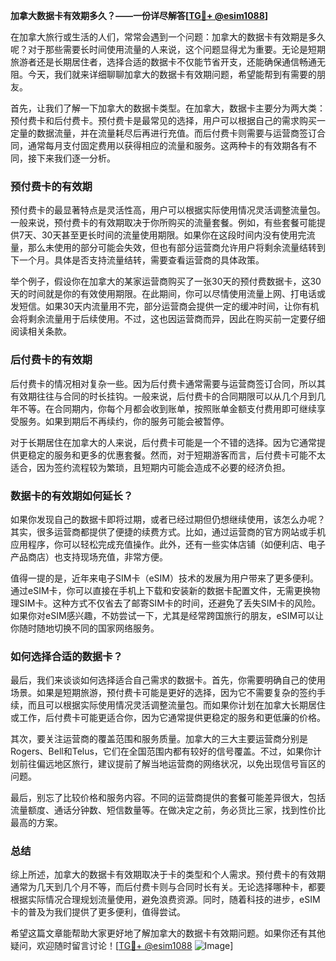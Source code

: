 **加拿大数据卡有效期多久？——一份详尽解答[[TG💪+ @esim1088](https://t.me/s/esim1088)]**

在加拿大旅行或生活的人们，常常会遇到一个问题：加拿大的数据卡有效期是多久呢？对于那些需要长时间使用流量的人来说，这个问题显得尤为重要。无论是短期旅游者还是长期居住者，选择合适的数据卡不仅能节省开支，还能确保通信畅通无阻。今天，我们就来详细聊聊加拿大的数据卡有效期问题，希望能帮到有需要的朋友。

首先，让我们了解一下加拿大的数据卡类型。在加拿大，数据卡主要分为两大类：预付费卡和后付费卡。预付费卡是最常见的选择，用户可以根据自己的需求购买一定量的数据流量，并在流量耗尽后再进行充值。而后付费卡则需要与运营商签订合同，通常每月支付固定费用以获得相应的流量和服务。这两种卡的有效期各有不同，接下来我们逐一分析。

### 预付费卡的有效期

预付费卡的最显著特点是灵活性高，用户可以根据实际使用情况灵活调整流量包。一般来说，预付费卡的有效期取决于你所购买的流量套餐。例如，有些套餐可能提供7天、30天甚至更长时间的流量使用期限。如果你在这段时间内没有使用完流量，那么未使用的部分可能会失效，但也有部分运营商允许用户将剩余流量结转到下一个月。具体是否支持流量结转，需要查看运营商的具体政策。

举个例子，假设你在加拿大的某家运营商购买了一张30天的预付费数据卡，这30天的时间就是你的有效使用期限。在此期间，你可以尽情使用流量上网、打电话或发短信。如果30天内流量用不完，部分运营商会提供一定的缓冲时间，让你有机会将剩余流量用于后续使用。不过，这也因运营商而异，因此在购买前一定要仔细阅读相关条款。

### 后付费卡的有效期

后付费卡的情况相对复杂一些。因为后付费卡通常需要与运营商签订合同，所以其有效期往往与合同的时长挂钩。一般来说，后付费卡的合同期限可以从几个月到几年不等。在合同期内，你每个月都会收到账单，按照账单金额支付费用即可继续享受服务。如果到期后不再续约，你的服务可能会被暂停。

对于长期居住在加拿大的人来说，后付费卡可能是一个不错的选择。因为它通常提供更稳定的服务和更多的优惠套餐。然而，对于短期游客而言，后付费卡可能不太适合，因为签约流程较为繁琐，且短期内可能会造成不必要的经济负担。

### 数据卡的有效期如何延长？

如果你发现自己的数据卡即将过期，或者已经过期但仍想继续使用，该怎么办呢？其实，很多运营商都提供了便捷的续费方式。比如，通过运营商的官方网站或手机应用程序，你可以轻松完成充值操作。此外，还有一些实体店铺（如便利店、电子产品商店）也支持现场充值，非常方便。

值得一提的是，近年来电子SIM卡（eSIM）技术的发展为用户带来了更多便利。通过eSIM卡，你可以直接在手机上下载和安装新的数据卡配置文件，无需更换物理SIM卡。这种方式不仅省去了邮寄SIM卡的时间，还避免了丢失SIM卡的风险。如果你对eSIM感兴趣，不妨尝试一下，尤其是经常跨国旅行的朋友，eSIM可以让你随时随地切换不同的国家网络服务。

### 如何选择合适的数据卡？

最后，我们来谈谈如何选择适合自己需求的数据卡。首先，你需要明确自己的使用场景。如果是短期旅游，预付费卡可能是更好的选择，因为它不需要复杂的签约手续，而且可以根据实际使用情况灵活调整流量包。而如果你计划在加拿大长期居住或工作，后付费卡可能更适合你，因为它通常提供更稳定的服务和更低廉的价格。

其次，要关注运营商的覆盖范围和服务质量。加拿大的三大主要运营商分别是Rogers、Bell和Telus，它们在全国范围内都有较好的信号覆盖。不过，如果你计划前往偏远地区旅行，建议提前了解当地运营商的网络状况，以免出现信号盲区的问题。

最后，别忘了比较价格和服务内容。不同的运营商提供的套餐可能差异很大，包括流量额度、通话分钟数、短信数量等。在做决定之前，务必货比三家，找到性价比最高的方案。

### 总结

综上所述，加拿大的数据卡有效期取决于卡的类型和个人需求。预付费卡的有效期通常为几天到几个月不等，而后付费卡则与合同时长有关。无论选择哪种卡，都要根据实际情况合理规划流量使用，避免浪费资源。同时，随着科技的进步，eSIM卡的普及为我们提供了更多便利，值得尝试。

希望这篇文章能帮助大家更好地了解加拿大的数据卡有效期问题。如果你还有其他疑问，欢迎随时留言讨论！[[TG💪+ @esim1088](https://t.me/s/esim1088) ![Image](https://i.postimg.cc/4NQfJmqS/Snipaste-2025-05-13-00-14-12.png)]